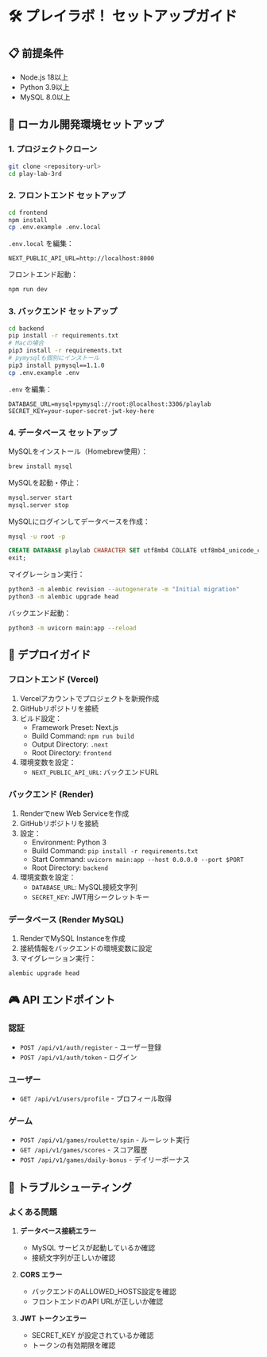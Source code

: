 # 🛠 プレイラボ！ セットアップガイド

## 📋 前提条件

- Node.js 18以上
- Python 3.9以上
- MySQL 8.0以上

## 🏁 ローカル開発環境セットアップ

### 1. プロジェクトクローン

```bash
git clone <repository-url>
cd play-lab-3rd
```

### 2. フロントエンド セットアップ

```bash
cd frontend
npm install
cp .env.example .env.local
```

`.env.local` を編集：
```env
NEXT_PUBLIC_API_URL=http://localhost:8000
```

フロントエンド起動：
```bash
npm run dev
```

### 3. バックエンド セットアップ

```bash
cd backend
pip install -r requirements.txt
# Macの場合
pip3 install -r requirements.txt
# pymysqlも個別にインストール
pip3 install pymysql==1.1.0
cp .env.example .env
```

`.env` を編集：
```env
DATABASE_URL=mysql+pymysql://root:@localhost:3306/playlab
SECRET_KEY=your-super-secret-jwt-key-here
```

### 4. データベース セットアップ

MySQLをインストール（Homebrew使用）：
```bash
brew install mysql
```

MySQLを起動・停止：
```bash
mysql.server start
mysql.server stop
```

MySQLにログインしてデータベースを作成：
```bash
mysql -u root -p
```
```sql
CREATE DATABASE playlab CHARACTER SET utf8mb4 COLLATE utf8mb4_unicode_ci;
exit;
```

マイグレーション実行：
```bash
python3 -m alembic revision --autogenerate -m "Initial migration"
python3 -m alembic upgrade head
```

バックエンド起動：
```bash
python3 -m uvicorn main:app --reload
```

## 🚀 デプロイガイド

### フロントエンド (Vercel)

1. Vercelアカウントでプロジェクトを新規作成
2. GitHubリポジトリを接続
3. ビルド設定：
   - Framework Preset: Next.js
   - Build Command: `npm run build`
   - Output Directory: `.next`
   - Root Directory: `frontend`
4. 環境変数を設定：
   - `NEXT_PUBLIC_API_URL`: バックエンドURL

### バックエンド (Render)

1. Renderでnew Web Serviceを作成
2. GitHubリポジトリを接続
3. 設定：
   - Environment: Python 3
   - Build Command: `pip install -r requirements.txt`
   - Start Command: `uvicorn main:app --host 0.0.0.0 --port $PORT`
   - Root Directory: `backend`
4. 環境変数を設定：
   - `DATABASE_URL`: MySQL接続文字列
   - `SECRET_KEY`: JWT用シークレットキー

### データベース (Render MySQL)

1. RenderでMySQL Instanceを作成
2. 接続情報をバックエンドの環境変数に設定
3. マイグレーション実行：
```bash
alembic upgrade head
```

## 🎮 API エンドポイント

### 認証
- `POST /api/v1/auth/register` - ユーザー登録
- `POST /api/v1/auth/token` - ログイン

### ユーザー
- `GET /api/v1/users/profile` - プロフィール取得

### ゲーム
- `POST /api/v1/games/roulette/spin` - ルーレット実行
- `GET /api/v1/games/scores` - スコア履歴
- `POST /api/v1/games/daily-bonus` - デイリーボーナス

## 🔧 トラブルシューティング

### よくある問題

1. **データベース接続エラー**
   - MySQL サービスが起動しているか確認
   - 接続文字列が正しいか確認

2. **CORS エラー**
   - バックエンドのALLOWED_HOSTS設定を確認
   - フロントエンドのAPI URLが正しいか確認

3. **JWT トークンエラー**
   - SECRET_KEY が設定されているか確認
   - トークンの有効期限を確認